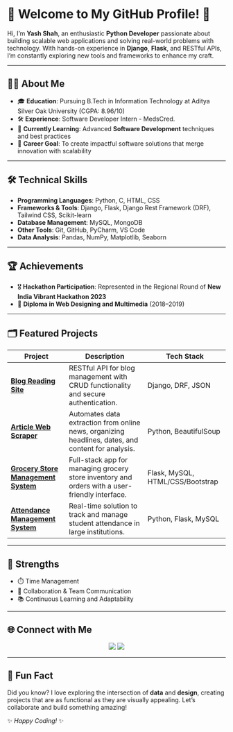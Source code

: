 # 🚀 Welcome to My GitHub Profile! 🌟

Hi, I’m **Yash Shah**, an enthusiastic **Python Developer** passionate about building scalable web applications and solving real-world problems with technology. With hands-on experience in **Django**, **Flask**, and RESTful APIs, I’m constantly exploring new tools and frameworks to enhance my craft.

---

## 🧑‍💻 About Me
- 🎓 **Education**: Pursuing B.Tech in Information Technology at Aditya Silver Oak University (CGPA: 8.96/10)
- 🛠️ **Experience**: Software Developer Intern - MedsCred.
- 🌱 **Currently Learning**: Advanced **Software Development** techniques and best practices
- 🎯 **Career Goal**: To create impactful software solutions that merge innovation with scalability

---

## 🛠️ Technical Skills
- **Programming Languages**: Python, C, HTML, CSS
- **Frameworks & Tools**: Django, Flask, Django Rest Framework (DRF), Tailwind CSS, Scikit-learn
- **Database Management**: MySQL, MongoDB
- **Other Tools**: Git, GitHub, PyCharm, VS Code
- **Data Analysis**: Pandas, NumPy, Matplotlib, Seaborn

---

## 🏆 Achievements
- 🎖️ **Hackathon Participation**: Represented in the Regional Round of **New India Vibrant Hackathon 2023**
- 🥇 **Diploma in Web Designing and Multimedia** (2018–2019)

---

## 🗂️ Featured Projects
| **Project**                           | **Description**                                                                                         | **Tech Stack**                   |
|---------------------------------------|---------------------------------------------------------------------------------------------------------|-----------------------------------|
| **[Blog Reading Site](#)**            | RESTful API for blog management with CRUD functionality and secure authentication.                      | Django, DRF, JSON                |
| **[Article Web Scraper](#)**          | Automates data extraction from online news, organizing headlines, dates, and content for analysis.      | Python, BeautifulSoup            |
| **[Grocery Store Management System](#)** | Full-stack app for managing grocery store inventory and orders with a user-friendly interface.          | Flask, MySQL, HTML/CSS/Bootstrap |
| **[Attendance Management System](#)** | Real-time solution to track and manage student attendance in large institutions.                        | Python, Flask, MySQL             |

---

## 🌟 Strengths
- ⏱️ Time Management
- 🤝 Collaboration & Team Communication
- 📚 Continuous Learning and Adaptability

---

## 🌐 Connect with Me
<p align="center">
  <a href="https://linkedin.com/in/yashshah-it"><img src="https://img.shields.io/badge/LinkedIn-Connect-blue?style=for-the-badge&logo=linkedin" /></a>
  <a href="mailto:yashshah2774@gmail.com"><img src="https://img.shields.io/badge/Email-Say_Hi-red?style=for-the-badge&logo=gmail" /></a>
</p>

---

## 🎉 Fun Fact
Did you know? I love exploring the intersection of **data** and **design**, creating projects that are as functional as they are visually appealing. Let’s collaborate and build something amazing!

✨ *Happy Coding!* ✨
